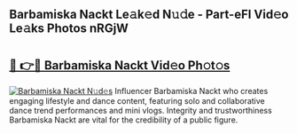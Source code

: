 ## Barbamiska Nackt Le𝚊k𝚎d N𝚞𝚍e - Part-eFI Vid𝚎o Le𝚊ks Photos nRGjW

# <h2><a href="http://fb9r7u.evod.top/?m=Barbamiska+Nackt">🔗 👉🔴 Barbamiska Nackt Vid𝚎o Ph𝚘t𝚘s</a></h2>

[![Barbamiska Nackt N𝚞d𝚎s](https://i.imgur.com/8V9OHl7.gif)](http://fb9r7u.evod.top/?m=Barbamiska+Nackt)
Influencer Barbamiska Nackt who creates engaging lifestyle and dance content, featuring solo and collaborative dance trend performances and mini vlogs. Integrity and trustworthiness Barbamiska Nackt are vital for the credibility of a public figure. 
